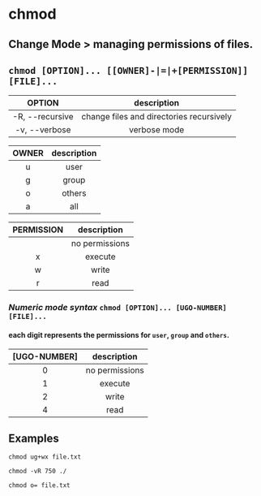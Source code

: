 # chmod

**Change Mode** > managing permissions of files.
---

` chmod [OPTION]... [[OWNER]-|=|+[PERMISSION]] [FILE]... `
---

| **OPTION** | description |
|:---:|:---:|
| -R, --recursive | change files and directories recursively |
| -v, --verbose | verbose mode |

| **OWNER** | description |
|:---:|:---:|
| u | user |
| g | group |
| o | others |
| a | all |

| **PERMISSION** | description |
|:---:|:---:|
|  | no permissions |
| x | execute |
| w | write |
| r | read |

### ***Numeric mode syntax*** ` chmod [OPTION]... [UGO-NUMBER] [FILE]... ` <br>
#### each digit represents the permissions for ` user `, ` group ` and ` others `.

| **[UGO-NUMBER]** | description |
|:---:|:---:|
| 0 | no permissions |
| 1 | execute |
| 2 | write |
| 4 | read |

## Examples
` chmod ug+wx file.txt `

` chmod -vR 750 ./ `

` chmod o= file.txt `